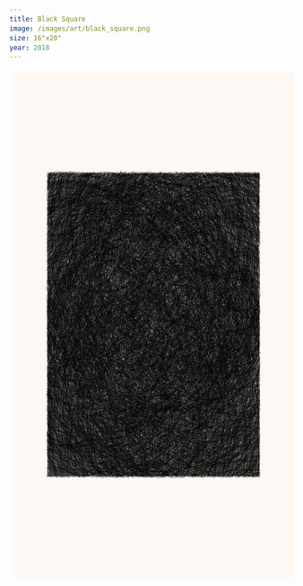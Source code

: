 ```yaml
---
title: Black Square
image: /images/art/black_square.png
size: 16"x20"
year: 2018
---
```


<img class="round-image"
    src="/images/art/black_square.png"
    style="height:900px; border-radius:4px;margin:5px"/>

